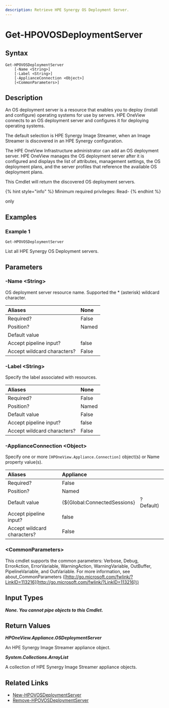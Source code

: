 ```yaml
---
description: Retrieve HPE Synergy OS Deployment Server.
---
```


# Get-HPOVOSDeploymentServer

## Syntax

```text
Get-HPOVOSDeploymentServer
    [-Name <String>]
    [-Label <String>]
    [-ApplianceConnection <Object>]
    [<CommonParameters>]
```

## Description

An OS deployment server is a resource that enables you to deploy \(install and configure\) operating systems for use by servers. HPE OneView connects to an OS deployment server and configures it for deploying operating systems.

The default selection is HPE Synergy Image Streamer, when an Image Streamer is discovered in an HPE Synergy configuration.

The HPE OneView Infrastructure administrator can add an OS deployment server. HPE OneView manages the OS deployment server after it is configured and displays the list of attributes, management settings, the OS deployment plans, and the server profiles that reference the available OS deployment plans.

This Cmdlet will return the discovered OS deployment servers.

{% hint style="info" %}
Minimum required privileges: Read-
{% endhint %}

only

## Examples

### Example 1

```text
Get-HPOVOSDeploymentServer
```

List all HPE Synergy OS Deployment servers.

## Parameters

### -Name &lt;String&gt;

OS deployment server resource name. Supported the \* \(asterisk\) wildcard character.

| Aliases | None |
| :--- | :--- |
| Required? | False |
| Position? | Named |
| Default value |  |
| Accept pipeline input? | false |
| Accept wildcard characters? | False |

### -Label &lt;String&gt;

Specify the label associated with resources.

| Aliases | None |
| :--- | :--- |
| Required? | False |
| Position? | Named |
| Default value | False |
| Accept pipeline input? | false |
| Accept wildcard characters? | False |

### -ApplianceConnection &lt;Object&gt;

Specify one or more `[HPOneView.Appliance.Connection]` object\(s\) or Name property value\(s\).

| Aliases | Appliance |  |
| :--- | :--- | :--- |
| Required? | False |  |
| Position? | Named |  |
| Default value | \(${Global:ConnectedSessions} | ? Default\) |
| Accept pipeline input? | false |  |
| Accept wildcard characters? | False |  |

### &lt;CommonParameters&gt;

This cmdlet supports the common parameters: Verbose, Debug, ErrorAction, ErrorVariable, WarningAction, WarningVariable, OutBuffer, PipelineVariable, and OutVariable. For more information, see about\_CommonParameters \([http://go.microsoft.com/fwlink/?LinkID=113216](http://go.microsoft.com/fwlink/?LinkID=113216)\)

## Input Types

_**None. You cannot pipe objects to this Cmdlet.**_

## Return Values

_**HPOneView.Appliance.OSDeploymentServer**_

An HPE Synergy Image Streamer appliance object.

_**System.Collections.ArrayList**_

A collection of HPE Synergy Image Streamer appliance objects.

## Related Links

* [New-HPOVOSDeploymentServer](new-hpovosdeploymentserver.md)
* [Remove-HPOVOSDeploymentServer](remove-hpovosdeploymentserver.md)

